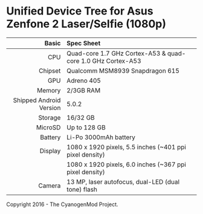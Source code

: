Unified Device Tree for Asus Zenfone 2 Laser/Selfie (1080p)
===========================================

Basic   | Spec Sheet
-------:|:-------------------------
CPU     | Quad-core 1.7 GHz Cortex-A53 & quad-core 1.0 GHz Cortex-A53
Chipset | Qualcomm MSM8939 Snapdragon 615
GPU     | Adreno 405
Memory  | 2/3GB RAM
Shipped Android Version | 5.0.2
Storage | 16/32 GB
MicroSD | Up to 128 GB
Battery | Li-Po 3000mAh battery
Display | 1080 x 1920 pixels, 5.5 inches (~401 ppi pixel density)
        | 1080 x 1920 pixels, 6.0 inches (~367 ppi pixel density)
Camera  | 13 MP, laser autofocus, dual-LED (dual tone) flash

Copyright 2016 - The CyanogenMod Project.
